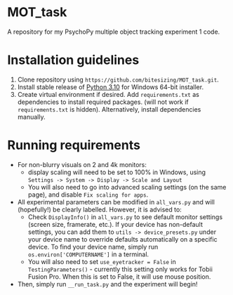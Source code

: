# MOT_task
A repository for my PsychoPy multiple object tracking experiment 1 code. 

# Installation guidelines
1) Clone repository using `https://github.com/bitesizing/MOT_task.git`.
2) Install stable release of [Python 3.10](https://www.python.org/downloads/release/python-3100/) for Windows 64-bit installer.
3) Create virtual environment if desired. Add `requirements.txt` as dependencies to install required packages. (will not work if `requirements.txt` is hidden). Alternatively, install dependencies manually.


# Running requirements
- For non-blurry visuals on 2 and 4k monitors:
    - display scaling will need to be set to 100% in Windows, using `Settings -> System -> Display -> Scale and Layout`
    - You will also need to go into advanced scaling settings (on the same page), and disable `Fix scaling for apps`.
- All experimental parameters can be modified in `all_vars.py` and will (hopefully!) be clearly labelled. However, it is advised to:
    - Check `DisplayInfo()` in `all_vars.py` to see default monitor settings (screen size, framerate, etc.). If your device has non-default settings, you can add them to `utils -> device_presets.py` under your device name to override defaults automatically on a specific device. To find your device name, simply run `os.environ['COMPUTERNAME']` in a terminal.
    - You will also need to set `use_eyetracker = False` in `TestingParameters()` - currently this setting only works for Tobii Fusion Pro. When this is set to False, it will use mouse position. 
- Then, simply run `__run_task.py` and the experiment will begin!